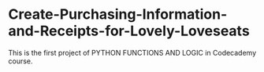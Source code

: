 # Create-Purchasing-Information-and-Receipts-for-Lovely-Loveseats
This is the first project of PYTHON FUNCTIONS AND LOGIC in Codecademy course.
